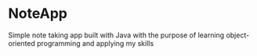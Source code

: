 # NoteApp
Simple note taking app built with Java with the purpose of learning object-oriented programming and applying my skills

